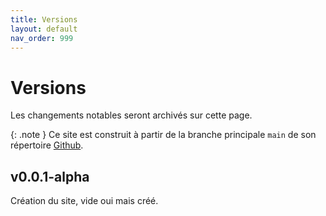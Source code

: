 ```yaml
---
title: Versions
layout: default
nav_order: 999
---
```


# Versions

Les changements notables seront archivés sur cette page.

{: .note }
Ce site est construit à partir de la branche principale `main` de son répertoire [Github].

[Github]: https://github.com/pandaperche/quesaweb

## v0.0.1-alpha

Création du site, vide oui mais créé.

